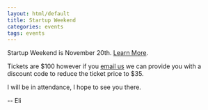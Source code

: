```yaml
---
layout: html/default
title: Startup Weekend
categories: events
tags: events
---
```


Startup Weekend is November 20th. [Learn More](http://www.up.co/communities/usa/columbus/startup-weekend/7362).

Tickets are $100 however if you [email us](mailto:info@opensource.osu.edu) we can provide you with a discount code to reduce the ticket price to $35.

I will be in attendance, I hope to see you there.

-- Eli
